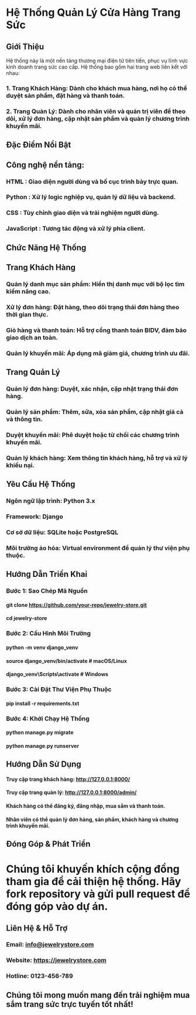 # Hệ Thống Quản Lý Cửa Hàng Trang Sức

## Giới Thiệu

Hệ thống này là một nền tảng thương mại điện tử tiên tiến, phục vụ lĩnh vực kinh doanh trang sức cao cấp. Hệ thống bao gồm hai trang web liên kết với nhau:

### 1. Trang Khách Hàng: Dành cho khách mua hàng, nơi họ có thể duyệt sản phẩm, đặt hàng và thanh toán.

### 2. Trang Quản Lý: Dành cho nhân viên và quản trị viên để theo dõi, xử lý đơn hàng, cập nhật sản phẩm và quản lý chương trình khuyến mãi.

## Đặc Điểm Nổi Bật

## Công nghệ nền tảng:

### HTML : Giao diện người dùng và bố cục trình bày trực quan.

### Python : Xử lý logic nghiệp vụ, quản lý dữ liệu và backend.

### CSS : Tùy chỉnh giao diện và trải nghiệm người dùng.

### JavaScript : Tương tác động và xử lý phía client.

## Chức Năng Hệ Thống

## Trang Khách Hàng

### Quản lý danh mục sản phẩm: Hiển thị danh mục với bộ lọc tìm kiếm nâng cao.

### Xử lý đơn hàng: Đặt hàng, theo dõi trạng thái đơn hàng theo thời gian thực.

### Giỏ hàng và thanh toán: Hỗ trợ cổng thanh toán BIDV, đảm bảo giao dịch an toàn.

### Quản lý khuyến mãi: Áp dụng mã giảm giá, chương trình ưu đãi.

## Trang Quản Lý

### Quản lý đơn hàng: Duyệt, xác nhận, cập nhật trạng thái đơn hàng.

### Quản lý sản phẩm: Thêm, sửa, xóa sản phẩm, cập nhật giá cả và thông tin.

### Duyệt khuyến mãi: Phê duyệt hoặc từ chối các chương trình khuyến mãi.

### Quản lý khách hàng: Xem thông tin khách hàng, hỗ trợ và xử lý khiếu nại.

## Yêu Cầu Hệ Thống

### Ngôn ngữ lập trình: Python 3.x

### Framework: Django

### Cơ sở dữ liệu: SQLite hoặc PostgreSQL

### Môi trường ảo hóa: Virtual environment để quản lý thư viện phụ thuộc.

## Hướng Dẫn Triển Khai

### Bước 1: Sao Chép Mã Nguồn

#### git clone https://github.com/your-repo/jewelry-store.git
#### cd jewelry-store

### Bước 2: Cấu Hình Môi Trường

#### python -m venv django_venv
#### source django_venv/bin/activate  # macOS/Linux
#### django_venv\Scripts\activate  # Windows

### Bước 3: Cài Đặt Thư Viện Phụ Thuộc

#### pip install -r requirements.txt

### Bước 4: Khởi Chạy Hệ Thống

#### python manage.py migrate
#### python manage.py runserver

## Hướng Dẫn Sử Dụng

#### Truy cập trang khách hàng: http://127.0.0.1:8000/

#### Truy cập trang quản lý: http://127.0.0.1:8000/admin/

#### Khách hàng có thể đăng ký, đăng nhập, mua sắm và thanh toán.

#### Nhân viên có thể quản lý đơn hàng, sản phẩm, khách hàng và chương trình khuyến mãi.

## Đóng Góp & Phát Triển

# Chúng tôi khuyến khích cộng đồng tham gia để cải thiện hệ thống. Hãy fork repository và gửi pull request để đóng góp vào dự án.

## Liên Hệ & Hỗ Trợ

### Email: info@jewelrystore.com

### Website: https://jewelrystore.com

### Hotline: 0123-456-789

## Chúng tôi mong muốn mang đến trải nghiệm mua sắm trang sức trực tuyến tốt nhất!

